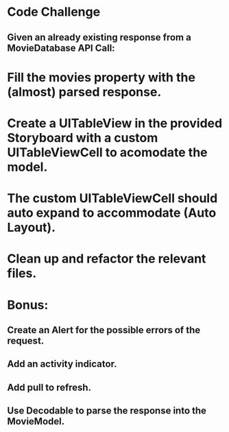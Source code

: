 # Code Challenge

## Given an already existing response from a MovieDatabase API Call:

# Fill the movies property with the (almost) parsed response.
# Create a UITableView in the provided Storyboard with a custom UITableViewCell to acomodate the model.
# The custom UITableViewCell should auto expand to accommodate (Auto Layout).
# Clean up and refactor the relevant files.

# Bonus:

## Create an Alert for the possible errors of the request.
## Add an activity indicator.
## Add pull to refresh.
## Use Decodable to parse the response into the MovieModel.
